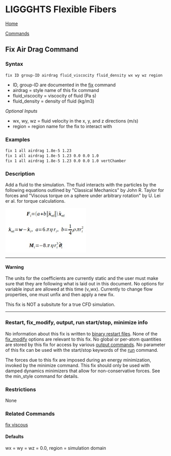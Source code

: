 # LIGGGHTS Flexible Fibers

[Home](Home)

[Commands](commands)

## Fix Air Drag Command

### Syntax

```text
fix ID group-ID airdrag fluid_viscocity fluid_density wx wy wz region
```

* ID, group-ID are documented in the [fix](fix) command
* airdrag = style name of this fix command
* fluid_viscocity = viscocity of fluid (Pa s)
* fluid_density = density of fluid (kg/m3)

*Optional* *Inputs*

* wx, wy, wz = fluid velocity in the x, y, and z directions (m/s)
* region = region name for the fix to interact with

### Examples

```text
fix 1 all airdrag 1.8e-5 1.23
fix 1 all airdrag 1.8e-5 1.23 0.0 0.0 1.0
fix 1 all airdrag 1.8e-5 1.23 0.0 0.0 1.0 vertChamber
```

### Description

Add a fluid to the simulation. The fluid interacts with the particles by the
following equations outlined by "Classical Mechanics" by John R. Taylor for
forces and "Viscous torque on a sphere under arbitrary rotation" by U. Lei er
al. for torque calculations.

![air drag equation](equations/fix_airdrag.jpg "Equation")

---

#### Warning

The units for the coefficients are currently static and the user must make
sure that they are following what is laid out in this document. No options for
variable input are allowed at this time (v_wx). Currently to change flow
properties, one must unfix and then apply a new fix.

This fix is NOT a subsitute for a true CFD simulation.

---

### Restart, fix_modify, output, run start/stop, minimize info

No information about this fix is written to
[binary restart files](restart). None of the [fix_modify](fix_modify)
options are relevant to this fix. No global or per-atom quantities are stored
by this fix for access by various [output commands](dump). No
parameter of this fix can be used with the start/stop keywords of the
[run](run) command.

The forces due to this fix are imposed during an energy minimization, invoked
by the minimize command. This fix should only be used with damped dynamics
minimizers that allow for non-conservative forces. See the min_style command
for details.

### Restrictions

None

### Related Commands

[fix viscous](fix_viscous)

#### Defaults

wx = wy = wz = 0.0,
region = simulation domain
